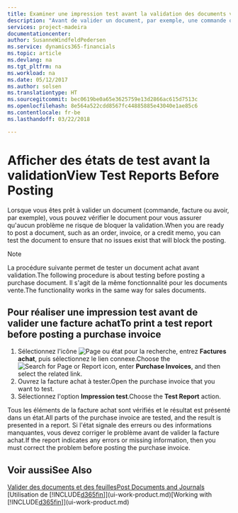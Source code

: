 ```yaml
---
title: Examiner une impression test avant la validation des documents vente ou achat | Microsoft Docs
description: "Avant de valider un document, par exemple, une commande ou un avoir, vous pouvez l'imprimer et le passer en revue pour vérifier les erreurs possibles susceptibles de bloquer la validation."
services: project-madeira
documentationcenter: 
author: SusanneWindfeldPedersen
ms.service: dynamics365-financials
ms.topic: article
ms.devlang: na
ms.tgt_pltfrm: na
ms.workload: na
ms.date: 05/12/2017
ms.author: solsen
ms.translationtype: HT
ms.sourcegitcommit: bec0619be0a65e3625759e13d2866ac615d7513c
ms.openlocfilehash: 8e564a522cdd8567fc44885885e43040e1ae85c6
ms.contentlocale: fr-be
ms.lasthandoff: 03/22/2018

---
```

# <a name="view-test-reports-before-posting"></a><span data-ttu-id="0d379-103">Afficher des états de test avant la validation</span><span class="sxs-lookup"><span data-stu-id="0d379-103">View Test Reports Before Posting</span></span>
<span data-ttu-id="0d379-104">Lorsque vous êtes prêt à valider un document (commande, facture ou avoir, par exemple), vous pouvez vérifier le document pour vous assurer qu'aucun problème ne risque de bloquer la validation.</span><span class="sxs-lookup"><span data-stu-id="0d379-104">When you are ready to post a document, such as an order, invoice, or a credit memo, you can test the document to ensure that no issues exist that will block the posting.</span></span>

> [!NOTE]  
>   <span data-ttu-id="0d379-105">La procédure suivante permet de tester un document achat avant validation.</span><span class="sxs-lookup"><span data-stu-id="0d379-105">The following procedure is about testing before posting a purchase document.</span></span> <span data-ttu-id="0d379-106">Il s'agit de la même fonctionnalité pour les documents vente.</span><span class="sxs-lookup"><span data-stu-id="0d379-106">The functionality works in the same way for sales documents.</span></span>

## <a name="to-print-a-test-report-before-posting-a-purchase-invoice"></a><span data-ttu-id="0d379-107">Pour réaliser une impression test avant de valider une facture achat</span><span class="sxs-lookup"><span data-stu-id="0d379-107">To print a test report before posting a purchase invoice</span></span>
1. <span data-ttu-id="0d379-108">Sélectionnez l'icône ![Page ou état pour la recherche](media/ui-search/search_small.png "Page ou état pour la recherche"), entrez **Factures achat**, puis sélectionnez le lien connexe.</span><span class="sxs-lookup"><span data-stu-id="0d379-108">Choose the ![Search for Page or Report](media/ui-search/search_small.png "Search for Page or Report icon") icon, enter **Purchase Invoices**, and then select the related link.</span></span>
2. <span data-ttu-id="0d379-109">Ouvrez la facture achat à tester.</span><span class="sxs-lookup"><span data-stu-id="0d379-109">Open the purchase invoice that you want to test.</span></span>
3. <span data-ttu-id="0d379-110">Sélectionnez l'option **Impression test**.</span><span class="sxs-lookup"><span data-stu-id="0d379-110">Choose the **Test Report** action.</span></span>  

<span data-ttu-id="0d379-111">Tous les éléments de la facture achat sont vérifiés et le résultat est présenté dans un état.</span><span class="sxs-lookup"><span data-stu-id="0d379-111">All parts of the purchase invoice are tested, and the result is presented in a report.</span></span> <span data-ttu-id="0d379-112">Si l'état signale des erreurs ou des informations manquantes, vous devez corriger le problème avant de valider la facture achat.</span><span class="sxs-lookup"><span data-stu-id="0d379-112">If the report indicates any errors or missing information, then you must correct the problem before posting the purchase invoice.</span></span>

## <a name="see-also"></a><span data-ttu-id="0d379-113">Voir aussi</span><span class="sxs-lookup"><span data-stu-id="0d379-113">See Also</span></span>
[<span data-ttu-id="0d379-114">Valider des documents et des feuilles</span><span class="sxs-lookup"><span data-stu-id="0d379-114">Post Documents and Journals</span></span>](ui-post-documents-journals.md)  
<span data-ttu-id="0d379-115">[Utilisation de [!INCLUDE[d365fin](includes/d365fin_md.md)]](ui-work-product.md)</span><span class="sxs-lookup"><span data-stu-id="0d379-115">[Working with [!INCLUDE[d365fin](includes/d365fin_md.md)]](ui-work-product.md)</span></span>


